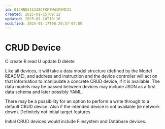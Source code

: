 ```yaml
---
id: 01JHNBS1S338CFKF7WW1PEMCZ1
created: 2025-01-15T09:12
updated: 2025-01-18T10:16
modified: 2025-01-17T08:20:57-07:00
---
```

# CRUD Device

C create
R read
U update
D delete

Like all devices, it will take a data model structure (defined by the Model README), and address and instruction and the device controller will act on that information to manipulate a concrete CRUD device, if it is available.  The data models may be passed between devices may include JSON as a first data schema and later possibly YAML.

There may be a possibility for an option to perform a write through to a default CRUD device.  Also if the intended device is not available (ie network down).  Definitely not initial target features.

Initial CRUD devices would include Filesystem and Database devices.

